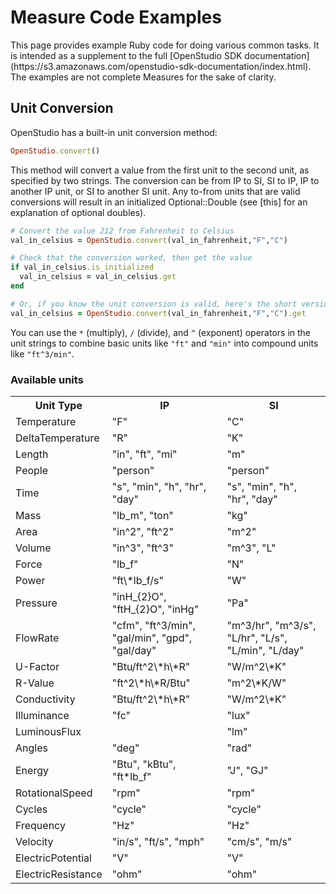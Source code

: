 <h1>Measure Code Examples</h1>
This page provides example Ruby code for doing various common tasks. It is intended as a supplement to the full [OpenStudio SDK documentation](https://s3.amazonaws.com/openstudio-sdk-documentation/index.html). The examples are not complete Measures for the sake of clarity.

## Unit Conversion
OpenStudio has a built-in unit conversion method:

```ruby
OpenStudio.convert()
```

This method will convert a value from the first unit to the second unit, as specified by two strings. The conversion can be from IP to SI, SI to IP, IP to another IP unit, or SI to another SI unit. Any to-from units that are valid conversions will result in an initialized Optional::Double (see [this] for an explanation of optional doubles).

```ruby
# Convert the value 212 from Fahrenheit to Celsius
val_in_celsius = OpenStudio.convert(val_in_fahrenheit,"F","C")

# Check that the conversion worked, then get the value
if val_in_celsius.is_initialized
  val_in_celsius = val_in_celsius.get
end
```

```ruby
# Or, if you know the unit conversion is valid, here's the short version
val_in_celsius = OpenStudio.convert(val_in_fahrenheit,"F","C").get
```

You can use the `*` (multiply), `/` (divide), and `^` (exponent) operators in the unit strings to combine basic units like `"ft"` and `"min"` into compound units like `"ft^3/min"`.

### Available units
<table class="table table-striped">
  <tr>
    <th>Unit Type</th>
    <th>IP</th>
    <th>SI</th>
  </tr>
  <tr>
    <td>Temperature</td>
    <td>"F"</td>
    <td>"C"</td>
  </tr>
  <tr>
    <td>DeltaTemperature</td>
    <td>"R"</td>
    <td>"K"</td>
  </tr>
  <tr>
    <td>Length</td>
    <td>"in", "ft", "mi"</td>
    <td>"m"</td>
  </tr>
  <tr>
    <td>People</td>
    <td>"person"</td>
    <td>"person"</td>
  </tr>
  <tr>
    <td>Time</td>
    <td>"s", "min", "h", "hr", "day"</td>
    <td>"s", "min", "h", "hr", "day"</td>
  </tr>
  <tr>
    <td>Mass</td>
    <td>"lb_m", "ton"</td>
    <td>"kg"</td>
  </tr>
  <tr>
    <td>Area</td>
    <td>"in^2", "ft^2"</td>
    <td>"m^2"</td>
  </tr>
  <tr>
    <td>Volume</td>
    <td>"in^3", "ft^3"</td>
    <td>"m^3", "L"</td>
  </tr>
  <tr>
    <td>Force</td>
    <td>"lb_f"</td>
    <td>"N"</td>
  </tr>
  <tr>
    <td>Power</td>
    <td>"ft\*lb_f/s"</td>
    <td>"W"</td>
  </tr>
  <tr>
    <td>Pressure</td>
    <td>"inH_{2}O", "ftH_{2}O", "inHg"</td>
    <td>"Pa"</td>
  </tr>
  <tr>
    <td>FlowRate</td>
    <td>"cfm", "ft^3/min", "gal/min", "gpd", "gal/day"</td>
    <td>"m^3/hr", "m^3/s", "L/hr", "L/s", "L/min", "L/day"</td>
  </tr>
  <tr>
    <td>U-Factor</td>
    <td>"Btu/ft^2\*h\*R"</td>
    <td>"W/m^2\*K"</td>
  </tr>
  <tr>
    <td>R-Value</td>
    <td>"ft^2\*h\*R/Btu"</td>
    <td>"m^2\*K/W"</td>
  </tr>
  <tr>
    <td>Conductivity</td>
    <td>"Btu/ft^2\*h\*R"</td>
    <td>"W/m^2\*K"</td>
  </tr>
  <tr>
    <td>Illuminance</td>
    <td>"fc"</td>
    <td>"lux"</td>
  </tr>
  <tr>
    <td>LuminousFlux</td>
    <td></td>
    <td>"lm"</td>
  </tr>
  <tr>
    <td>Angles</td>
    <td>"deg"</td>
    <td>"rad"</td>
  </tr>
  <tr>
    <td>Energy</td>
    <td>"Btu", "kBtu", "ft*lb_f"</td>
    <td>"J", "GJ"</td>
  </tr>
  <tr>
    <td>RotationalSpeed</td>
    <td>"rpm"</td>
    <td>"rpm"</td>
  </tr>
  <tr>
    <td>Cycles</td>
    <td>"cycle"</td>
    <td>"cycle"</td>
  </tr>
  <tr>
    <td>Frequency</td>
    <td>"Hz"</td>
    <td>"Hz"</td>
  </tr>
  <tr>
    <td>Velocity</td>
    <td>"in/s", "ft/s", "mph"</td>
    <td>"cm/s", "m/s"</td>
  </tr>
  <tr>
    <td>ElectricPotential</td>
    <td>"V"</td>
    <td>"V"</td>
  </tr>
  <tr>
    <td>ElectricResistance</td>
    <td>"ohm"</td>
    <td>"ohm"</td>
  </tr>
</table>
